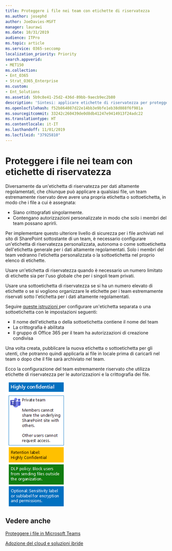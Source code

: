 ```yaml
---
title: Proteggere i file nei team con etichette di riservatezza
ms.author: josephd
author: JoeDavies-MSFT
manager: laurawi
ms.date: 10/31/2019
audience: ITPro
ms.topic: article
ms.service: O365-seccomp
localization_priority: Priority
search.appverid:
- MET150
ms.collection:
- Ent_O365
- Strat_O365_Enterprise
ms.custom:
- Ent_Solutions
ms.assetid: 5b9c8e41-25d2-436d-89bb-9aecb9ec2b80
description: 'Sintesi: applicare etichette di riservatezza per proteggere i file in un team estremamente riservato.'
ms.openlocfilehash: f52b864087d22e14bb3e9bfe1eb38d088f6f981a
ms.sourcegitcommit: 33242c260439de0d8db41247e9414913f24adc22
ms.translationtype: HT
ms.contentlocale: it-IT
ms.lasthandoff: 11/01/2019
ms.locfileid: "37925810"
---
```

# <a name="protect-files-in-teams-with-sensitivity-labels"></a>Proteggere i file nei team con etichette di riservatezza


Diversamente da un'etichetta di riservatezza per dati altamente regolamentati, che chiunque può applicare a qualsiasi file, un team estremamente riservato deve avere una propria etichetta o sottoetichetta, in modo che i file a cui è assegnata:

- Siano crittografati singolarmente.
- Contengano autorizzazioni personalizzate in modo che solo i membri del team possano aprirli.

Per implementare questo ulteriore livello di sicurezza per i file archiviati nel sito di SharePoint sottostante di un team, è necessario configurare un'etichetta di riservatezza personalizzata, autonoma o come sottoetichetta dell'etichetta generale per i dati altamente regolamentati. Solo i membri del team vedranno l'etichetta personalizzata o la sottoetichetta nel proprio elenco di etichette.

Usare un'etichetta di riservatezza quando è necessario un numero limitato di etichette sia per l'uso globale che per i singoli team privati. 

Usare una sottoetichetta di riservatezza se si ha un numero elevato di etichette o se si vogliono organizzare le etichette per i team estremamente riservati sotto l'etichetta per i dati altamente regolamentati.

Seguire [queste istruzioni ](https://docs.microsoft.com/microsoft-365/compliance/encryption-sensitivity-labels) per configurare un'etichetta separata o una sottoetichetta con le impostazioni seguenti:

- Il nome dell'etichetta o della sottoetichetta contiene il nome del team
- La crittografia è abilitata
- Il gruppo di Office 365 per il team ha autorizzazioni di creazione condivisa

Una volta creata, pubblicare la nuova etichetta o sottoetichetta per gli utenti, che potranno quindi applicarla ai file in locale prima di caricarli nel team o dopo che il file sarà archiviato nel team.

Ecco la configurazione del team estremamente riservato che utilizza etichette di riservatezza per le autorizzazioni e la crittografia dei file.

![Protezione di base per un team pubblico.](../media/highly-confidential-team-dlp-sensitivity-labels.png)


## <a name="see-also"></a>Vedere anche

[Proteggere i file in Microsoft Teams](secure-files-in-teams.md)
  
[Adozione del cloud e soluzioni ibride](https://docs.microsoft.com/office365/enterprise/cloud-adoption-and-hybrid-solutions)
